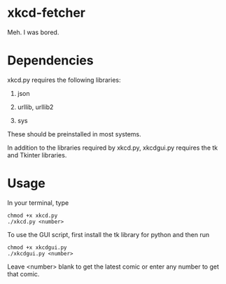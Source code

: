 # xkcd-fetcher
Meh. I was bored.

# Dependencies

xkcd.py requires the following libraries:

1. json
 
2. urllib, urllib2

3. sys

These should be preinstalled in most systems.


In addition to the libraries required by xkcd.py, xkcdgui.py requires the tk and Tkinter libraries. 



# Usage

In your terminal, type
    
    chmod +x xkcd.py
    ./xkcd.py <number>
    
    
To use the GUI script, first install the tk library for python and then run

    chmod +x xkcdgui.py
    ./xkcdgui.py <number>

Leave \<number\> blank to get the latest comic or enter any number to get that comic.

